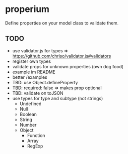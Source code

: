 # properium

Define properties on your model class to validate them.

## TODO

- use validator.js for types => https://github.com/chriso/validator.js#validators
- register own types
- validate props for unknown properties (own dog food)
- example im README
- better /examples
- TBD: use Object.defineProperty
- TBD: required: false => makes prop optional
- TBD: validate on toJSON
- use types for type and subtype (not strings)
  - Undefined
  - Null
  - Boolean
  - String
  - Number
  - Object
    - Function
    - Array
    - RegExp

